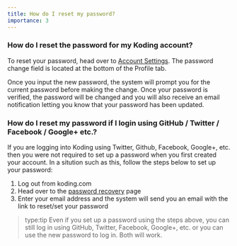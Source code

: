 ```yaml
---
title: How do I reset my password?
importance: 3
---
```


### How do I reset the password for my Koding account?
To reset your password, head over to [Account Settings](https://koding.com/Account/Profile). The password change
field is located at the bottom of the Profile tab.

Once you input the new password, the system will prompt you for the current password before making the change. Once
your password is verified, the password will be changed and you will also receive an email notification letting you
know that your password has been updated.

### How do I reset my password if I login using GitHub / Twitter / Facebook / Google+ etc.?
If you are logging into Koding using Twitter, Github, Facebook, Google+, etc. then you were not required to set up
a password when you first created your account. In a sitution such as this, follow the steps below to set up your
password:
1. Log out from koding.com
2. Head over to the [password recovery](https://koding.com/Recover) page
3. Enter your email address and the system will send you an email with the link to reset/set your password

> type:tip
> Even if you set up a password using the steps above, you can still log in using GitHub, Twitter, Facebook,
> Google+, etc. or you can use the new password to log in. Both will work.